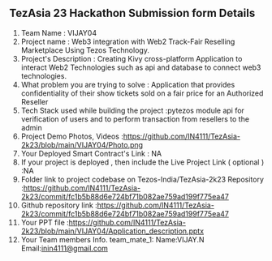 ## TezAsia 23 Hackathon Submission form Details


1. Team Name : VIJAY04
2. Project name : Web3 integration with Web2 Track-Fair Reselling Marketplace Using Tezos Technology.
3. Project's Description : Creating Kivy cross-platform Application to interact Web2 Technologies such as api and database to connect web3 technologies.
4. What problem you are trying to solve : Application that provides confidentiality of their show tickets sold on a fair price for an Authorized Reseller
5. Tech Stack used while building the project :pytezos module api for verification of users and to perform transaction from resellers to the admin
6. Project Demo Photos, Videos :https://github.com/IN4111/TezAsia-2k23/blob/main/VIJAY04/Photo.png
7. Your Deployed Smart Contract's Link : NA
8. If your project is deployed , then include the Live Project Link ( optional ) :NA
9. Folder link to project codebase on Tezos-India/TezAsia-2k23 Repository :https://github.com/IN4111/TezAsia-2k23/commit/fc1b5b88d6e724bf71b082ae759ad199f775ea47
10. Github repository link :https://github.com/IN4111/TezAsia-2k23/commit/fc1b5b88d6e724bf71b082ae759ad199f775ea47
11. Your PPT file  :https://github.com/IN4111/TezAsia-2k23/blob/main/VIJAY04/Application_description.pptx
12. Your Team members Info.
        team_mate_1:
        Name:VIJAY.N
        Email:inin4111@gmail.com
